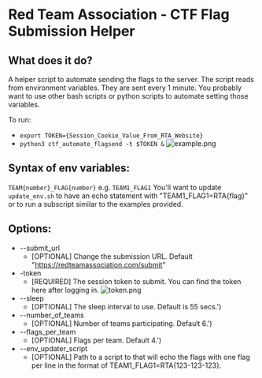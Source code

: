 # Red Team Association - CTF Flag Submission Helper

## What does it do?
A helper script to automate sending the flags to the server. The script reads from environment variables. They are sent every 1 minute. You probably want to use other bash scripts or python scripts to automate setting those variables. 

To run:
* `export TOKEN={Session_Cookie_Value_From_RTA_Website}`
* `python3 ctf_automate_flagsend -t $TOKEN &`
![example.png](example.png)


## Syntax of env variables:
`TEAM{number}_FLAG{number}` e.g. `TEAM1_FLAG1`
You'll want to update `update_env.sh` to have an echo statement with "TEAM1_FLAG1=RTA{flag}" or to run a subscript similar to the examples provided. 


## Options:
* --submit_url 
  * [OPTIONAL] Change the submission URL. Default "https://redteamassociation.com/submit"
* -token 
  * [REQUIRED] The session token to submit. You can find the token here after logging in.
![token.png](token.png)
* --sleep
  * [OPTIONAL] The sleep interval to use. Default is 55 secs.')
* --number_of_teams
  * [OPTIONAL] Number of teams participating. Default 6.')
* --flags_per_team
  * [OPTIONAL] Flags per team. Default 4.')
* --env_updater_script
  * [OPTIONAL] Path to a script to that will echo the flags with one flag per line in the format of TEAM1_FLAG1=RTA{123-123-123}.


